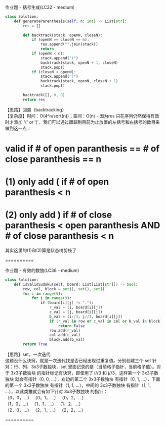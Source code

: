 作业题 - 括号生成(LC22 - medium)
```python
class Solution:
    def generateParenthesis(self, n: int) -> List[str]:
        res = []
        
        def backtrack(stack, openN, closeN):
            if (openN == closeN == n):
                res.append("".join(stack))
                return
            if (openN < n):
                stack.append("(")
                backtrack(stack, openN + 1, closeN)
                stack.pop()
            if (closeN < openN):
                stack.append(")")
                backtrack(stack, openN, closeN + 1)
                stack.pop()
        
        backtrack([], 0, 0)
        return res
```
【思路】回溯（backtracking）   
【复杂度】时间：O(4^n/sqrt(n))；空间：O(n) - 因为res
只在序列仍然保持有效时才添加 '(' or ')'，我们可以通过跟踪到目前为止放置的左括号和右括号的数目来做到这一点：  
# valid if # of open paranthesis == # of close paranthesis == n  
# (1) only add ( if # of open paranthesis < n  
# (2) only add ) if # of close paranthesis < open paranthesis AND # of close paranthesis < n  
其实这里的(1)和(2)算是状态树剪枝了   

==========

作业题 - 有效的数独(LC36 - medium)
```python
class Solution:
    def isValidSudoku(self, board: List[List[str]]) -> bool:
        row, col, block = set(), set(), set()
        for i in range(9):
            for j in range(9):
                if (board[i][j] != "."):
                    r_val = (i, board[i][j])
                    c_val = (j, board[i][j])
                    b_val = (i//3, j//3, board[i][j])
                    if (r_val in row or c_val in col or b_val in block):
                        return False
                    row.add(r_val)
                    col.add(c_val)
                    block.add(b_val)
        return True
```
【思路】set，一次迭代  
这题没什么诀窍，就是一次迭代找是否已经出现过重复值。分别创建三个 set 针对：行、列、3x3子数独块，set 里面记录的是（当前格子指针，当前格子值）。对于 3x3子数独块 的指针标记有诀窍，即使用了 i//3 和 j//3，这样第一个 3x3子数独块 就会有指针（0, 0, ...），右边的第二个 3x3子数独块 有指针（0, 1, ...），下面的第一个 3x3子数独块 有指针（1, 1, ...），中间的 3x3子数独块 有指针（1, 1, ...），以此类推就会有如下针对 3x3子数独块 的指针：  
（0，0，...） （0，1，...） （0，2，...）  
（1，0，...） （1，1，...） （1，2，...）  
（2，0，...） （2，1，...） （2，2，...）  

==========

